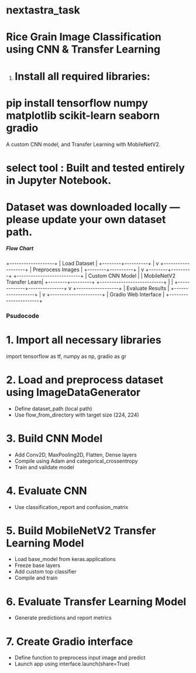 # nextastra_task

# Rice Grain Image Classification using CNN & Transfer Learning

1) # Install all required libraries:
# pip install tensorflow numpy matplotlib scikit-learn seaborn gradio

A custom CNN model, and Transfer Learning with MobileNetV2.

# select tool  : Built and tested entirely in Jupyter Notebook. 
# Dataset was downloaded locally — please update your own dataset path.



##### Flow Chart #####

+-------------------+
|  Load Dataset     |
+--------+----------+
         |
         v
+-------------------+
| Preprocess Images |
+--------+----------+
         |
         v
+--------+---------+        +---------------------------+
| Custom CNN Model |        | MobileNetV2 Transfer Learn|
+--------+---------+        +---------------------------+
         |                             |
         +-------------+---------------+
                       v
             +------------------+
             | Evaluate Results |
             +------------------+
                       |
                       v
             +----------------------+
             | Gradio Web Interface |
             +----------------------+

### Psudocode ####

# 1. Import all necessary libraries
import tensorflow as tf, numpy as np, gradio as gr

# 2. Load and preprocess dataset using ImageDataGenerator
- Define dataset_path (local path)
- Use flow_from_directory with target size (224, 224)

# 3. Build CNN Model
- Add Conv2D, MaxPooling2D, Flatten, Dense layers
- Compile using Adam and categorical_crossentropy
- Train and validate model

# 4. Evaluate CNN
- Use classification_report and confusion_matrix

# 5. Build MobileNetV2 Transfer Learning Model
- Load base_model from keras.applications
- Freeze base layers
- Add custom top classifier
- Compile and train

# 6. Evaluate Transfer Learning Model
- Generate predictions and report metrics

# 7. Create Gradio interface
- Define function to preprocess input image and predict
- Launch app using interface.launch(share=True)


             



